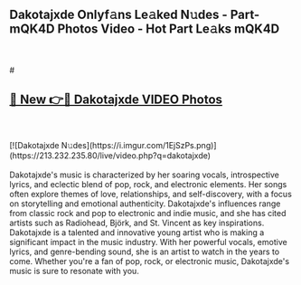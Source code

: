 ## Dakotajxde Onlyf𝚊ns Le𝚊ked N𝚞des - Part-mQK4D Photos Video - Hot Part Le𝚊ks mQK4D
<br>
<br>
# <h2><a href="https://213.232.235.80/live/video.php?q=dakotajxde">🔗 New 👉🔴 Dakotajxde VIDEO Photos</a></h2>
<br>
<br>
[![Dakotajxde N𝚞des](https://i.imgur.com/1EjSzPs.png)](https://213.232.235.80/live/video.php?q=dakotajxde)
<br>
<br>
Dakotajxde's music is characterized by her soaring vocals, introspective lyrics, and eclectic blend of pop, rock, and electronic elements. Her songs often explore themes of love, relationships, and self-discovery, with a focus on storytelling and emotional authenticity. Dakotajxde's influences range from classic rock and pop to electronic and indie music, and she has cited artists such as Radiohead, Björk, and St. Vincent as key inspirations. Dakotajxde is a talented and innovative young artist who is making a significant impact in the music industry. With her powerful vocals, emotive lyrics, and genre-bending sound, she is an artist to watch in the years to come. Whether you're a fan of pop, rock, or electronic music, Dakotajxde's music is sure to resonate with you.
<br>
<br>